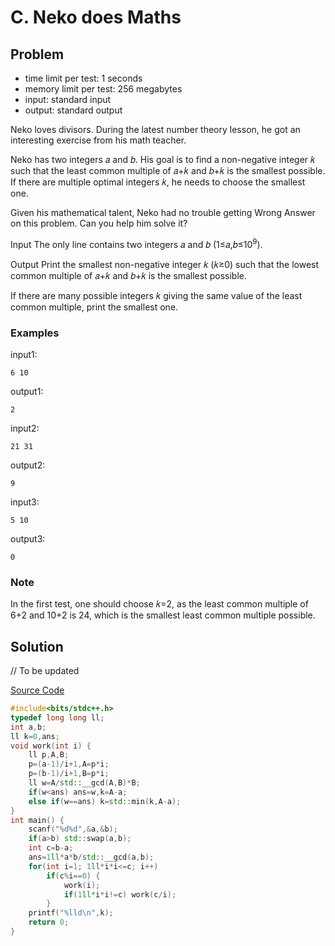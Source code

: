 # C. Neko does Maths

## Problem

- time limit per test: 1 seconds
- memory limit per test: 256 megabytes
- input: standard input
- output: standard output

Neko loves divisors. During the latest number theory lesson, he got an interesting exercise from his math teacher.

Neko has two integers 𝑎 and 𝑏. His goal is to find a non-negative integer 𝑘 such that the least common multiple of 𝑎+𝑘 and 𝑏+𝑘 is the smallest possible. If there are multiple optimal integers 𝑘, he needs to choose the smallest one.

Given his mathematical talent, Neko had no trouble getting Wrong Answer on this problem. Can you help him solve it?

Input
The only line contains two integers 𝑎 and 𝑏 (1≤𝑎,𝑏≤10<sup>9</sup>).

Output
Print the smallest non-negative integer 𝑘 (𝑘≥0) such that the lowest common multiple of 𝑎+𝑘 and 𝑏+𝑘 is the smallest possible.

If there are many possible integers 𝑘 giving the same value of the least common multiple, print the smallest one.

### Examples

input1:

```text
6 10
```

output1:

```text
2
```

input2:

```text
21 31
```

output2:

```text
9
```

input3:

```text
5 10
```

output3:

```text
0
```

### Note

In the first test, one should choose 𝑘=2, as the least common multiple of 6+2 and 10+2 is 24, which is the smallest least common multiple possible.

## Solution

// To be updated

[Source Code](/Problem-C/c.cpp)

```cpp
#include<bits/stdc++.h>
typedef long long ll;
int a,b;
ll k=0,ans;
void work(int i) {
    ll p,A,B;
    p=(a-1)/i+1,A=p*i;
    p=(b-1)/i+1,B=p*i;
    ll w=A/std::__gcd(A,B)*B;
    if(w<ans) ans=w,k=A-a;
    else if(w==ans) k=std::min(k,A-a);
}
int main() {
    scanf("%d%d",&a,&b);
    if(a>b) std::swap(a,b);
    int c=b-a;
    ans=1ll*a*b/std::__gcd(a,b);
    for(int i=1; 1ll*i*i<=c; i++)
        if(c%i==0) {
            work(i);
            if(1ll*i*i!=c) work(c/i);
        }
    printf("%lld\n",k);
    return 0;
}
```
